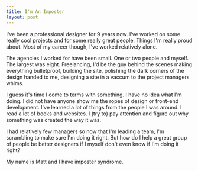 ```yaml
---
title: I'm An Imposter
layout: post
---
```


I've been a professional designer for 9 years now. I've worked on some really cool projects and for some really great people. Things I'm really proud about. Most of my career though, I've worked relatively alone.

The agencies I worked for have been small. One or two people and myself. The largest was eight. Freelancing, I'd be the guy behind the scenes making everything bulletproof, building the site, polishing the dark corners of the design handed to me, designing a site in a vaccum to the project managers whims.

I guess it's time I come to terms with something. I have no idea what I'm doing. I did not have anyone show me the ropes of design or front-end development. I've learned a lot of things from the people I was around. I read a lot of books and websites. I (try to) pay attention and figure out why something was created the way it was.

I had relatively few managers so now that I'm leading a team, I'm scrambling to make sure I'm doing it right. But how do I help a great group of people be better designers if I myself don't even know if I'm doing it right?

My name is Matt and I have imposter syndrome.

